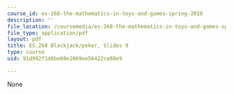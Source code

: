 ```yaml
---
course_id: es-268-the-mathematics-in-toys-and-games-spring-2010
description: ''
file_location: /coursemedia/es-268-the-mathematics-in-toys-and-games-spring-2010/91d992f1d8be60e2069ee56422ce08e9_MITES_268S10_ses9_slides.pdf
file_type: application/pdf
layout: pdf
title: ES.268 Blackjack/poker, Slides 9
type: course
uid: 91d992f1d8be60e2069ee56422ce08e9

---
```

None